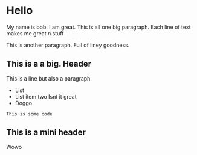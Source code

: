 # Hello

My name is bob. I am great. This is all one big paragraph.
Each line of text makes me great n stuff

This is another paragraph.
Full of liney goodness.

## This is a a big. Header

This is a line but also a paragraph.

* List
* List item two Isnt it great
* Doggo

```
This is some code
```

## This is a mini header

Wowo
